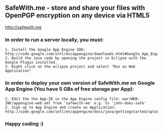 ## SafeWith.me - store and share your files with OpenPGP encryption on any device via HTML5
http://safewith.me

### In order to run a server locally, you must:
    1. Install the Google App Engine SDK: http://code.google.com/intl/en/appengine/downloads.html#Google_App_Engine_SDK_for_Java
    2. Build the Java code by opening the project in Eclipse with the Google Plugin installed.
    3. Right click on the eclipse project and select "Run as Web Application"

### In order to deploy your own version of SafeWith.me on Google App Engine (You have 5 GBs of free storage per App):
    1. Edit the the App-ID in the App Engine config file: war/WEB-INF/appengine-web.xml from 'safewith-me' e.g. to 'john-does-safe'
    2. Sign up to App Engine and create an Application: http://code.google.com/intl/en/appengine/docs/java/gettingstarted/uploading.html
    
### Happy coding :)


